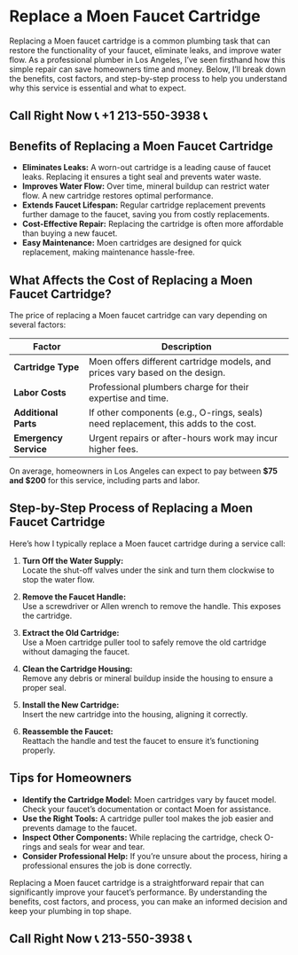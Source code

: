 # Replace a Moen Faucet Cartridge  

Replacing a Moen faucet cartridge is a common plumbing task that can restore the functionality of your faucet, eliminate leaks, and improve water flow. As a professional plumber in Los Angeles, I’ve seen firsthand how this simple repair can save homeowners time and money. Below, I’ll break down the benefits, cost factors, and step-by-step process to help you understand why this service is essential and what to expect.  

## Call Right Now 📞 +1 213-550-3938 📞

## Benefits of Replacing a Moen Faucet Cartridge  

- **Eliminates Leaks:** A worn-out cartridge is a leading cause of faucet leaks. Replacing it ensures a tight seal and prevents water waste.  
- **Improves Water Flow:** Over time, mineral buildup can restrict water flow. A new cartridge restores optimal performance.  
- **Extends Faucet Lifespan:** Regular cartridge replacement prevents further damage to the faucet, saving you from costly replacements.  
- **Cost-Effective Repair:** Replacing the cartridge is often more affordable than buying a new faucet.  
- **Easy Maintenance:** Moen cartridges are designed for quick replacement, making maintenance hassle-free.  

## What Affects the Cost of Replacing a Moen Faucet Cartridge?  

The price of replacing a Moen faucet cartridge can vary depending on several factors:  

| **Factor**               | **Description**                                                                 |  
|---------------------------|---------------------------------------------------------------------------------|  
| **Cartridge Type**        | Moen offers different cartridge models, and prices vary based on the design.  |  
| **Labor Costs**           | Professional plumbers charge for their expertise and time.                     |  
| **Additional Parts**       | If other components (e.g., O-rings, seals) need replacement, this adds to the cost. |  
| **Emergency Service**      | Urgent repairs or after-hours work may incur higher fees.                      |  

On average, homeowners in Los Angeles can expect to pay between **$75 and $200** for this service, including parts and labor.  

## Step-by-Step Process of Replacing a Moen Faucet Cartridge  

Here’s how I typically replace a Moen faucet cartridge during a service call:  

1. **Turn Off the Water Supply:**  
   Locate the shut-off valves under the sink and turn them clockwise to stop the water flow.  

2. **Remove the Faucet Handle:**  
   Use a screwdriver or Allen wrench to remove the handle. This exposes the cartridge.  

3. **Extract the Old Cartridge:**  
   Use a Moen cartridge puller tool to safely remove the old cartridge without damaging the faucet.  

4. **Clean the Cartridge Housing:**  
   Remove any debris or mineral buildup inside the housing to ensure a proper seal.  

5. **Install the New Cartridge:**  
   Insert the new cartridge into the housing, aligning it correctly.  

6. **Reassemble the Faucet:**  
   Reattach the handle and test the faucet to ensure it’s functioning properly.  

## Tips for Homeowners  

- **Identify the Cartridge Model:** Moen cartridges vary by faucet model. Check your faucet’s documentation or contact Moen for assistance.  
- **Use the Right Tools:** A cartridge puller tool makes the job easier and prevents damage to the faucet.  
- **Inspect Other Components:** While replacing the cartridge, check O-rings and seals for wear and tear.  
- **Consider Professional Help:** If you’re unsure about the process, hiring a professional ensures the job is done correctly.  

Replacing a Moen faucet cartridge is a straightforward repair that can significantly improve your faucet’s performance. By understanding the benefits, cost factors, and process, you can make an informed decision and keep your plumbing in top shape.
## Call Right Now 📞 213-550-3938 📞